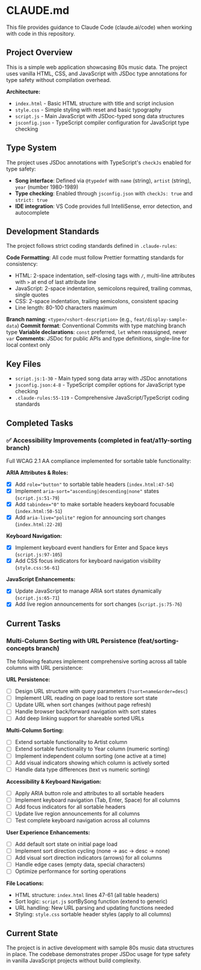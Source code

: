 # CLAUDE.md

This file provides guidance to Claude Code (claude.ai/code) when working with code in this repository.

## Project Overview

This is a simple web application showcasing 80s music data. The project uses vanilla HTML, CSS, and JavaScript with JSDoc type annotations for type safety without compilation overhead.

**Architecture:**
- `index.html` - Basic HTML structure with title and script inclusion
- `style.css` - Simple styling with reset and basic typography
- `script.js` - Main JavaScript with JSDoc-typed song data structures
- `jsconfig.json` - TypeScript compiler configuration for JavaScript type checking

## Type System

The project uses JSDoc annotations with TypeScript's `checkJs` enabled for type safety:

- **Song interface**: Defined via `@typedef` with `name` (string), `artist` (string), `year` (number 1980-1989)
- **Type checking**: Enabled through `jsconfig.json` with `checkJs: true` and `strict: true`
- **IDE integration**: VS Code provides full IntelliSense, error detection, and autocomplete

## Development Standards

The project follows strict coding standards defined in `.claude-rules`:

**Code Formatting**: All code must follow Prettier formatting standards for consistency:
- HTML: 2-space indentation, self-closing tags with `/`, multi-line attributes with `>` at end of last attribute line
- JavaScript: 2-space indentation, semicolons required, trailing commas, single quotes
- CSS: 2-space indentation, trailing semicolons, consistent spacing
- Line length: 80-100 characters maximum

**Branch naming**: `<type>/<short-description>` (e.g., `feat/display-sample-data`)
**Commit format**: Conventional Commits with type matching branch type
**Variable declarations**: `const` preferred, `let` when reassigned, never `var`
**Comments**: JSDoc for public APIs and type definitions, single-line for local context only

## Key Files

- `script.js:1-30` - Main typed song data array with JSDoc annotations
- `jsconfig.json:4-8` - TypeScript compiler options for JavaScript type checking
- `.claude-rules:55-119` - Comprehensive JavaScript/TypeScript coding standards

## Completed Tasks

### ✅ Accessibility Improvements (completed in feat/a11y-sorting branch)

Full WCAG 2.1 AA compliance implemented for sortable table functionality:

**ARIA Attributes & Roles:**
- [x] Add `role="button"` to sortable table headers (`index.html:47-54`)
- [x] Implement `aria-sort="ascending|descending|none"` states (`script.js:51-79`)
- [x] Add `tabindex="0"` to make sortable headers keyboard focusable (`index.html:50-51`)
- [x] Add `aria-live="polite"` region for announcing sort changes (`index.html:22-28`)

**Keyboard Navigation:**
- [x] Implement keyboard event handlers for Enter and Space keys (`script.js:97-105`)
- [x] Add CSS focus indicators for keyboard navigation visibility (`style.css:56-61`)

**JavaScript Enhancements:**
- [x] Update JavaScript to manage ARIA sort states dynamically (`script.js:65-71`)
- [x] Add live region announcements for sort changes (`script.js:75-76`)

## Current Tasks

### Multi-Column Sorting with URL Persistence (feat/sorting-concepts branch)

The following features implement comprehensive sorting across all table columns with URL persistence:

**URL Persistence:**
- [ ] Design URL structure with query parameters (`?sort=name&order=desc`)
- [ ] Implement URL reading on page load to restore sort state
- [ ] Update URL when sort changes (without page refresh)
- [ ] Handle browser back/forward navigation with sort states
- [ ] Add deep linking support for shareable sorted URLs

**Multi-Column Sorting:**
- [ ] Extend sortable functionality to Artist column
- [ ] Extend sortable functionality to Year column (numeric sorting)
- [ ] Implement independent column sorting (one active at a time)
- [ ] Add visual indicators showing which column is actively sorted
- [ ] Handle data type differences (text vs numeric sorting)

**Accessibility & Keyboard Navigation:**
- [ ] Apply ARIA button role and attributes to all sortable headers
- [ ] Implement keyboard navigation (Tab, Enter, Space) for all columns
- [ ] Add focus indicators for all sortable headers
- [ ] Update live region announcements for all columns
- [ ] Test complete keyboard navigation across all columns

**User Experience Enhancements:**
- [ ] Add default sort state on initial page load
- [ ] Implement sort direction cycling (none → asc → desc → none)
- [ ] Add visual sort direction indicators (arrows) for all columns
- [ ] Handle edge cases (empty data, special characters)
- [ ] Optimize performance for sorting operations

**File Locations:**
- HTML structure: `index.html` lines 47-61 (all table headers)
- Sort logic: `script.js` sortBySong function (extend to generic)
- URL handling: New URL parsing and updating functions needed
- Styling: `style.css` sortable header styles (apply to all columns)

## Current State

The project is in active development with sample 80s music data structures in place. The codebase demonstrates proper JSDoc usage for type safety in vanilla JavaScript projects without build complexity.